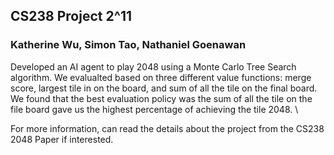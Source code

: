 ## CS238 Project 2^11
### Katherine Wu, Simon Tao, Nathaniel Goenawan

Developed an AI agent to play 2048 using a Monte Carlo Tree Search algorithm. We evalualted based on three different value functions: merge score, largest tile in on the board, and sum of all the tile on the final board. We found that the best evaluation policy was the sum of all the tile on the file board gave us the highest percentage of achieving the tile 2048. \\

For more information, can read the details about the project from the CS238 2048 Paper if interested.
